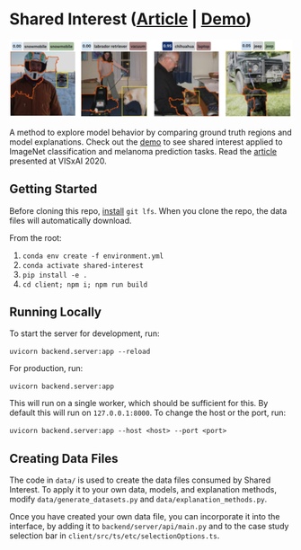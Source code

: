 # Shared Interest ([Article](http://shared-interest.csail.mit.edu) | [Demo](http://shared-interest.csail.mit.edu/demo))
![Shared interest teaser](./client/src/assets/img/teaser.svg)

A method to explore model behavior by comparing ground truth regions and model explanations.
Check out the [demo](http://shared-interest.csail.mit.edu/demo) to see shared interest applied to 
ImageNet classification and melanoma prediction tasks.
Read the [article](http://shared-interest.csail.mit.edu) presented at VISxAI 2020.

## Getting Started

Before cloning this repo, [install](https://docs.github.com/en/free-pro-team@latest/github/managing-large-files/installing-git-large-file-storage) `git lfs`. When you clone the repo, the data files will automatically download. 

From the root:

1. `conda env create -f environment.yml`
2. `conda activate shared-interest`
3. `pip install -e .`
2. `cd client; npm i; npm run build`

## Running Locally
To start the server for development, run:

`uvicorn backend.server:app --reload`

For production, run:

`uvicorn backend.server:app`

This will run on a single worker, which should be sufficient for this.
By default this will run on `127.0.0.1:8000`.
To change the host or the port, run:

`uvicorn backend.server:app --host <host> --port <port>`

## Creating Data Files
The code in `data/` is used to create the data files consumed by Shared Interest.
To apply it to your own data, models, and explanation methods, modify `data/generate_datasets.py` and `data/explanation_methods.py`.

Once you have created your own data file, you can incorporate it into the interface, by adding it to `backend/server/api/main.py`
and to the case study selection bar in `client/src/ts/etc/selectionOptions.ts`.

